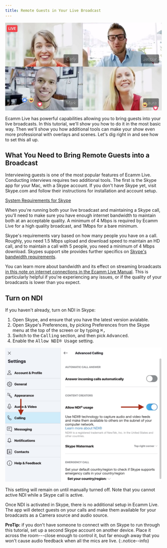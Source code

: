 ```yaml
---
title: Remote Guests in Your Live Broadcast
---
```


![4-person interview](/assets/img/4way.jpg)

Ecamm Live has powerful capabilities allowing you to bring guests into your live broadcasts. In this tutorial, we'll show you how to do it in the most basic way. Then we'll show you how additional tools can make your show even more professional with overlays and scenes. Let's dig right in and see how to set this all up.

## What You Need to Bring Remote Guests into a Broadcast

Interviewing guests is one of the most popular features of Ecamm Live. Conducting interviews requires two additional tools. The first is the Skype app for your Mac, with a Skype account. If you don't have Skype yet, visit Skype.com and follow their instructions for installation and account setup.

[System Requirements for Skype](https://support.skype.com/en/faq/fa10328/what-are-the-system-requirements-for-skype)

When you're running both your live broadcast and maintaining a Skype call, you'll need to make sure you have enough internet bandwidth to maintain both at an acceptable quality. A minimum of 4 Mbps is required by Ecamm Live for a high quality broadcast, and 1Mbps for a bare minimum. 

Skype's requirements vary based on how many people you have on a call. Roughly, you need 1.5 Mbps upload and download speed to maintain an HD call, and to maintain a call with 5 people, you need a minimum of 4 Mbps download. Skypes support site provides further specifics on [Skype's bandwidth requirements](https://support.skype.com/en/faq/FA1417/how-much-bandwidth-does-skype-need).

You can learn more about bandwidth and its effect on streaming broadcasts [in this note on internet connections in the Ecamm Live Manual](/ecamm-live-manual/007-broadcast-to-rtmp/#a-technical-aside-about-internet-connections). This is particularly helpful if you're experiencing any issues, or if the quality of your broadcasts is lower than you expect.

## Turn on NDI

If you haven't already, turn on NDI in Skype:

1. Open Skype, and ensure that you have the latest version avialable.
1. Open Skype's Preferences, by picking Preferences from the Skype menu at the top of the screen or by typing  <kbd>⌘</kbd><kbd>,</kbd>
1. Switch to the <samp>Calling</samp> section, and then pick <samp>Advanced</samp>.
1. Enable the <samp>Allow NDI® Usage</samp> setting.

![Skype's Calling Preferences](/assets/img/skypeprefs.jpg "Skype's Calling Preferences")

This setting will remain on until manually turned off. Note that you cannot active NDI while a Skype call is active.

Once NDI is activated in Skype, there is no additional setup in Ecamm Live. The app will detect guests on your calls and make them available for your broadcasts as a Camera source and audio source.

**ProTip:** if you don't have someone to connect with on Skype to run through this tutorial, set up a second Skype account on another device. Place it across the room---close enough to control it, but far enough away that you won't cause audio feedback when all the mics are live.
{:.notice--info}